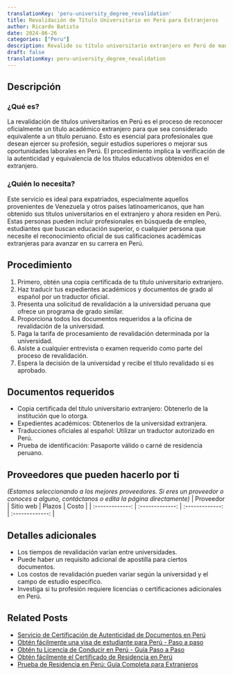 ```yaml
---
translationKey: 'peru-university_degree_revalidation'
title: Revalidación de Título Universitario en Perú para Extranjeros
author: Ricardo Batista
date: 2024-06-26
categories: ["Peru"]
description: Revalide su título universitario extranjero en Perú de manera fluida con nuestra guía paso a paso y asistencia personalizada.
draft: false
translationKey: peru-university_degree_revalidation
---
```


## Descripción
### ¿Qué es?
La revalidación de títulos universitarios en Perú es el proceso de reconocer oficialmente un título académico extranjero para que sea considerado equivalente a un título peruano. Esto es esencial para profesionales que desean ejercer su profesión, seguir estudios superiores o mejorar sus oportunidades laborales en Perú. El procedimiento implica la verificación de la autenticidad y equivalencia de los títulos educativos obtenidos en el extranjero.

### ¿Quién lo necesita?
Este servicio es ideal para expatriados, especialmente aquellos provenientes de Venezuela y otros países latinoamericanos, que han obtenido sus títulos universitarios en el extranjero y ahora residen en Perú. Estas personas pueden incluir profesionales en búsqueda de empleo, estudiantes que buscan educación superior, o cualquier persona que necesite el reconocimiento oficial de sus calificaciones académicas extranjeras para avanzar en su carrera en Perú.

## Procedimiento

1. Primero, obtén una copia certificada de tu título universitario extranjero.
2. Haz traducir tus expedientes académicos y documentos de grado al español por un traductor oficial.
3. Presenta una solicitud de revalidación a la universidad peruana que ofrece un programa de grado similar.
4. Proporciona todos los documentos requeridos a la oficina de revalidación de la universidad.
5. Paga la tarifa de procesamiento de revalidación determinada por la universidad.
6. Asiste a cualquier entrevista o examen requerido como parte del proceso de revalidación.
7. Espera la decisión de la universidad y recibe el título revalidado si es aprobado.

## Documentos requeridos

- Copia certificada del título universitario extranjero: Obtenerlo de la institución que lo otorga.
- Expedientes académicos: Obtenerlos de la universidad extranjera.
- Traducciones oficiales al español: Utilizar un traductor autorizado en Perú.
- Prueba de identificación: Pasaporte válido o carné de residencia peruano.

## Proveedores que pueden hacerlo por ti
_(Estamos seleccionando a los mejores proveedores. Si eres un proveedor o conoces a alguno, contáctanos o edita la página directamente)_
| Proveedor       |     Sitio web    |     Plazos       |       Costo     |
| :-------------: | :-------------: |  :-------------: | :-------------: |

## Detalles adicionales

- Los tiempos de revalidación varían entre universidades.
- Puede haber un requisito adicional de apostilla para ciertos documentos.
- Los costos de revalidación pueden variar según la universidad y el campo de estudio específico.
- Investiga si tu profesión requiere licencias o certificaciones adicionales en Perú.


## Related Posts

- [Servicio de Certificación de Autenticidad de Documentos en Perú](https://tramitit.com/es/guides/peru/certificado_de_autenticidad_de_documentos/)
- [Obtén fácilmente una visa de estudiante para Perú - Paso a paso](https://tramitit.com/es/guides/peru/solicitud_de_visa_de_estudiante/)
- [Obtén tu Licencia de Conducir en Perú - Guía Paso a Paso](https://tramitit.com/es/guides/peru/licencia_de_conducir/)
- [Obtén fácilmente el Certificado de Residencia en Perú](https://tramitit.com/es/guides/peru/certificado_de_residencia/)
- [Prueba de Residencia en Perú: Guía Completa para Extranjeros](https://tramitit.com/es/guides/peru/certificado_de_domicilio/)
